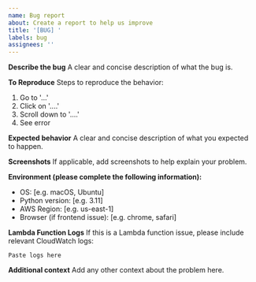 ```yaml
---
name: Bug report
about: Create a report to help us improve
title: '[BUG] '
labels: bug
assignees: ''
---
```


**Describe the bug**
A clear and concise description of what the bug is.

**To Reproduce**
Steps to reproduce the behavior:
1. Go to '...'
2. Click on '....'
3. Scroll down to '....'
4. See error

**Expected behavior**
A clear and concise description of what you expected to happen.

**Screenshots**
If applicable, add screenshots to help explain your problem.

**Environment (please complete the following information):**
- OS: [e.g. macOS, Ubuntu]
- Python version: [e.g. 3.11]
- AWS Region: [e.g. us-east-1]
- Browser (if frontend issue): [e.g. chrome, safari]

**Lambda Function Logs**
If this is a Lambda function issue, please include relevant CloudWatch logs:
```
Paste logs here
```

**Additional context**
Add any other context about the problem here.